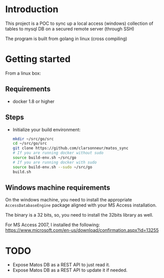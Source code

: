 # Introduction

This project is a POC to sync up a local access (windows) collection of tables to mysql DB on a secured remote server (through SSH)

The program is built from golang in linux (cross compiling)

# Getting started

From a linux box:

## Requirements

- docker 1.8 or higher

## Steps

- Initialize your build environment:

    ```bash
    mkdir ~/src/go/src
    cd ~/src/go/src
    git clone https://github.com/clarsonneur/matos_sync
    # If you are running docker without sudo
    source build-env.sh ~/src/go
    # If you are running docker with sudo
    source build-env.sh --sudo ~/src/go
    build.sh
    ```

## Windows machine requirements

On the windows machine, you need to install the appropriate `AccessDatabaseEngine` package aligned with your MS Access installation.

The binary is a 32 bits, so, you need to install the 32bits library as well.

For MS Access 2007, I installed the following:
https://www.microsoft.com/en-us/download/confirmation.aspx?id=13255

# TODO

- Expose Matos DB as a REST API to just read it.
- Expose Matos DB as a REST API to update it if needed.